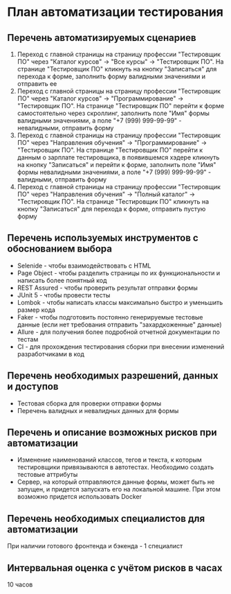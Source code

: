 # План автоматизации тестирования

## Перечень автоматизируемых сценариев

1. Переход с главной страницы на страницу профессии "Тестировщик ПО" через "Каталог курсов" -> "Все курсы" -> "Тестировщик ПО". На странице "Тестировщик ПО" кликнуть на кнопку "Записаться" для перехода к форме, заполнить форму валидными значениями и отправить ее
2. Переход с главной страницы на страницу профессии "Тестировщик ПО" через "Каталог курсов" -> "Программирование" -> "Тестировщик ПО". На странице "Тестировщик ПО" перейти к форме самостоятельно через скроллинг, заполнить поле "Имя" формы валидными значениями, а поле "+7 (999) 999-99-99" - невалидными, отправить форму
3. Переход с главной страницы на страницу профессии "Тестировщик ПО" через "Направления обучения" -> "Программирование" -> "Тестировщик ПО". На странице "Тестировщик ПО" перейти к данным о зарплате тестировщика, в появившемся хэдере кликнуть на кнопку "Записаться" и перейти к форме, заполнить поле "Имя" формы невалидными значениями, а поле "+7 (999) 999-99-99" - валидными, отправить форму
4. Переход с главной страницы на страницу профессии "Тестировщик ПО" через "Направления обучения" -> "Полный каталог" -> "Тестировщик ПО". На странице "Тестировщик ПО" кликнуть на кнопку "Записаться" для перехода к форме, отправить пустую форму

## Перечень используемых инструментов с обоснованием выбора

* Selenide - чтобы взаимодействовать с HTML
* Page Object - чтобы разделить страницы по их функциональности и написать более понятный код
* REST Assured - чтобы проверить результат отправки формы
* JUnit 5 - чтобы провести тесты
* Lombok - чтобы написать классы максимально быстро и уменьшить размер кода
* Faker - чтобы подготовить постоянно генерируемые тестовые данные (если нет требования отправить "захардкоженные" данные)
* Allure - для получения более подробной отчетной документации по тестам
* CI - для прохождения тестирования сборки при внесении изменений разработчиками в код

## Перечень необходимых разрешений, данных и доступов

* Тестовая сборка для проверки отправки формы
* Перечень валидных и невалидных данных для формы

## Перечень и описание возможных рисков при автоматизации

* Изменение наименований классов, тегов и текста, к которым тестировщики привязываются в автотестах. Необходимо создать тестовые аттрибуты
* Сервер, на который отправляются данные формы, может быть не запущен, и придется запускать его на локальной машине. При этом возможно придется использовать Docker

## Перечень необходимых специалистов для автоматизации

При наличии готового фронтенда и бэкенда - 1 специалист

## Интервальная оценка с учётом рисков в часах

10 часов